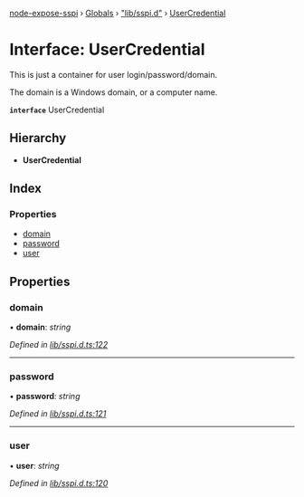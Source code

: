 [node-expose-sspi](../README.md) › [Globals](../globals.md) › ["lib/sspi.d"](../modules/_lib_sspi_d_.md) › [UserCredential](_lib_sspi_d_.usercredential.md)

# Interface: UserCredential

This is just a container for user login/password/domain.

The domain is a Windows domain, or a computer name.

**`interface`** UserCredential

## Hierarchy

* **UserCredential**

## Index

### Properties

* [domain](_lib_sspi_d_.usercredential.md#domain)
* [password](_lib_sspi_d_.usercredential.md#password)
* [user](_lib_sspi_d_.usercredential.md#user)

## Properties

###  domain

• **domain**: *string*

*Defined in [lib/sspi.d.ts:122](https://github.com/jlguenego/node-expose-sspi/blob/6ab0a20/lib/sspi.d.ts#L122)*

___

###  password

• **password**: *string*

*Defined in [lib/sspi.d.ts:121](https://github.com/jlguenego/node-expose-sspi/blob/6ab0a20/lib/sspi.d.ts#L121)*

___

###  user

• **user**: *string*

*Defined in [lib/sspi.d.ts:120](https://github.com/jlguenego/node-expose-sspi/blob/6ab0a20/lib/sspi.d.ts#L120)*
